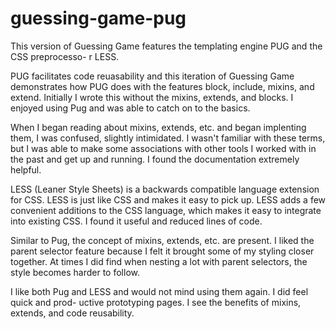 # guessing-game-pug

This version of Guessing Game features the templating engine PUG and the CSS preprocesso-
r LESS.

PUG facilitates code reuasability and this iteration of Guessing Game demonstrates how
PUG does with the features block, include, mixins, and extend. Initially I wrote this
without the mixins, extends, and blocks. I enjoyed using Pug and was able to catch on to
the basics.

When I began reading about mixins, extends, etc. and began implenting them, I was
confused, slightly intimidated. I wasn't familiar with these terms, but I was able to
make some associations with other tools I worked with in the past and get up and 
running. I found the documentation extremely helpful.

LESS (Leaner Style Sheets) is a backwards compatible language extension for CSS.
LESS is just like CSS and makes it easy to pick up. LESS adds a few convenient additions
to the CSS language, which makes it easy to integrate into existing CSS.
I found it useful and reduced lines of code.

Similar to Pug, the concept of mixins, extends, etc. are present. I liked the parent selector
feature because I felt it brought some of my styling closer together.
At times I did find when nesting a lot with parent selectors, the style becomes harder to
follow.

 I like both Pug and LESS and would not mind using them again. I did feel quick and prod-
 uctive prototyping pages. I see the benefits of mixins, extends, and code reusability. 
